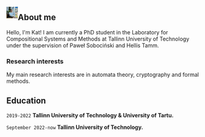 <a href="url"><img src="./images/me.jpg" align="left" height="30" width="30" ></a>

## About me

Hello, I'm Kat! I am currently a PhD student in the Laboratory for Compositional Systems and Methods at Tallinn University of Technology under the supervision of Paweł Sobociński and Hellis Tamm. 

### Research interests

My main research interests are in automata theory, cryptography and formal methods.

## Education

`2019-2022`
__Tallinn University of Technology & University of Tartu.__

`September 2022-now`
__Tallinn University of Technology.__



